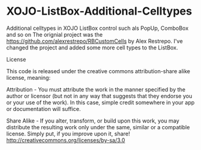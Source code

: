 # XOJO-ListBox-Additional-Celltypes
Additional celltypes in XOJO ListBox control such als PopUp, ComboBox and so on
The orignial project was the https://github.com/alexrestrepo/RBCustomCells by Alex Restrepo.
I've changed the project and added some more cell types to the ListBox.

License

This code is released under the creative commons attribution-share alike license, meaning:

Attribution - You must attribute the work in the manner specified by the author or licensor (but not in any way that suggests that they endorse you or your use of the work). In this case, simple credit somewhere in your app or documentation will suffice.

Share Alike - If you alter, transform, or build upon this work, you may distribute the resulting work only under the same, similar or a compatible license. Simply put, if you improve upon it, share! http://creativecommons.org/licenses/by-sa/3.0

